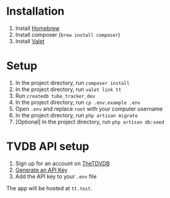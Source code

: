 # Installation

1. Install [Homebrew](https://brew.sh/)
1. Install composer (`brew install composer`)
1. Install [Valet](https://laravel.com/docs/5.7/valet#installation)

# Setup

1. In the project directory, run `composer install`
1. In the project directory, run `valet link tt`
1. Run `createdb tube_tracker_dev`
1. In the project directory, run `cp .env.example .env`
1. Open `.env` and replace `root` with your computer username
1. In the project directory, run `php artisan migrate`
1. [Optional] In the project directory, run `php artisan db:seed`

# TVDB API setup

1. Sign up for an account on [TheTDVDB](https://www.thetvdb.com/)
1. [Generate an API Key](https://www.thetvdb.com/member/api)
1. Add the API key to your `.env` file


The app will be hosted at `tt.test`.
